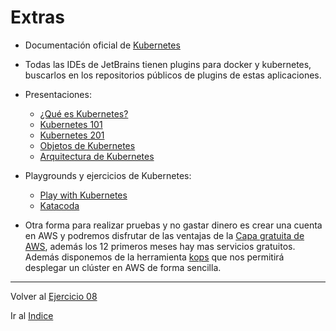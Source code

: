 # Extras

* Documentación oficial de [Kubernetes](https://kubernetes.io/docs/home/)

* Todas las IDEs de JetBrains tienen plugins para docker y kubernetes, buscarlos en los repositorios públicos de plugins de estas aplicaciones.

* Presentaciones:
    - [¿Qué es Kubernetes?](https://docs.google.com/presentation/d/1kLOrx8VPVhGhKnztBepQYOU2Ztx8vAIph2ChBaYQlIo/edit?usp=sharing)
    - [Kubernetes 101](http://prezi.com/uhdanyxyqxsh/?utm_campaign=share&utm_medium=copy)
    - [Kubernetes 201](https://es.slideshare.net/ChristianDick/kubernetes-201)
    - [Objetos de Kubernetes](http://prezi.com/ninqoev9w5c-/?utm_campaign=share&utm_medium=copy)
    - [Arquitectura de Kubernetes](http://prezi.com/ha3mkzttbevh/?utm_campaign=share&utm_medium=copy)

* Playgrounds y ejercicios de Kubernetes:
    - [Play with Kubernetes](https://labs.play-with-k8s.com/)
    - [Katacoda](https://www.katacoda.com)
    
* Otra forma para realizar pruebas y no gastar dinero es crear una cuenta en AWS y podremos disfrutar de las ventajas de la [Capa gratuita de AWS](https://aws.amazon.com/es/free/?sc_channel=PS&sc_campaign=acquisition_ES&sc_publisher=google&sc_medium=ACQ-P%7CPS-GO%7CBrand%7CDesktop%7CSU%7CCore%7CCore%7CES%7CEN%7CText&sc_content=Brand_Free_e&sc_detail=aws%20free%20tier&sc_category=Core&sc_segment=293642817776&sc_matchtype=e&sc_country=ES&s_kwcid=AL!4422!3!293642817776!e!!g!!aws%20free%20tier&ef_id=Cj0KCQiAuf7fBRD7ARIsACqb8w4ZlS6ovbO9AkBP4QfK3g8jW7tzCaTfZuon4WrtVj7aVrwP48z6I3QaAptoEALw_wcB:G:s), además los 12 primeros meses hay mas servicios gratuitos. Además disponemos de la herramienta [kops](https://github.com/kubernetes/kops) que nos permitirá desplegar un clúster en AWS de forma sencilla.

---

Volver al [Ejercicio 08](../08%20Secrets%20y%20ConfigMaps/README.md)

Ir al [Indice](../README.md)